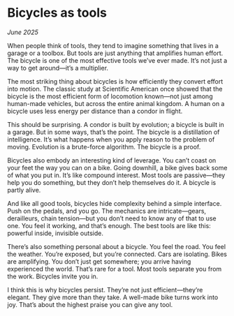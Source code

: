 # Bicycles as tools
*June 2025*

When people think of tools, they tend to imagine something that lives in a garage or a toolbox. But tools are just anything that amplifies human effort. The bicycle is one of the most effective tools we’ve ever made. It’s not just a way to get around—it’s a multiplier.

The most striking thing about bicycles is how efficiently they convert effort into motion. The classic study at Scientific American once showed that the bicycle is the most efficient form of locomotion known—not just among human-made vehicles, but across the entire animal kingdom. A human on a bicycle uses less energy per distance than a condor in flight.

This should be surprising. A condor is built by evolution; a bicycle is built in a garage. But in some ways, that’s the point. The bicycle is a distillation of intelligence. It’s what happens when you apply reason to the problem of moving. Evolution is a brute-force algorithm. The bicycle is a proof.

Bicycles also embody an interesting kind of leverage. You can’t coast on your feet the way you can on a bike. Going downhill, a bike gives back some of what you put in. It’s like compound interest. Most tools are passive—they help you do something, but they don’t help themselves do it. A bicycle is partly alive.

And like all good tools, bicycles hide complexity behind a simple interface. Push on the pedals, and you go. The mechanics are intricate—gears, derailleurs, chain tension—but you don’t need to know any of that to use one. You feel it working, and that’s enough. The best tools are like this: powerful inside, invisible outside.

There’s also something personal about a bicycle. You feel the road. You feel the weather. You’re exposed, but you’re connected. Cars are isolating. Bikes are amplifying. You don’t just get somewhere; you arrive having experienced the world. That’s rare for a tool. Most tools separate you from the work. Bicycles invite you in.

I think this is why bicycles persist. They’re not just efficient—they’re elegant. They give more than they take. A well-made bike turns work into joy. That’s about the highest praise you can give any tool.

